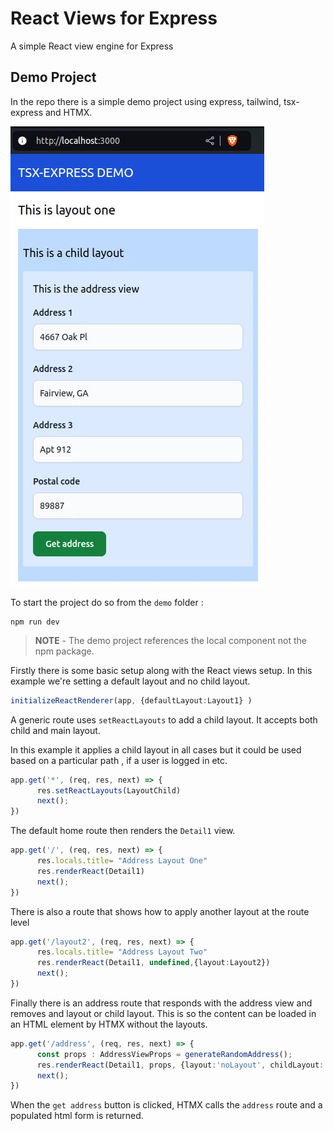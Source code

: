  
 # React Views for Express

A simple React view engine for Express 

## Demo Project

In the repo there is a simple demo project using express, tailwind, tsx-express and HTMX.

 ![Demo app](/resources/demo.webp)

 To start the project do so from the `demo` folder :
 
```console {:copy}
npm run dev
```

> **NOTE** - The demo project references the local component not the npm package.

Firstly there is some basic setup along with the React views setup. In this example we're setting a default layout and no child layout.

```typescript {:copy}
initializeReactRenderer(app, {defaultLayout:Layout1} )
```

A generic route uses `setReactLayouts` to add a child layout. It accepts both child and main layout.

In this example it applies a child layout in all cases but it could be used based on a particular path , if a user is logged in etc.


```typescript {:copy}
app.get('*', (req, res, next) => {
      res.setReactLayouts(LayoutChild)
      next();
})
```

The default home route then renders the `Detail1` view.

```typescript {:copy}
app.get('/', (req, res, next) => {
      res.locals.title= "Address Layout One"
      res.renderReact(Detail1)
      next();
})
```

There is also a route that shows how to apply another layout at the route level

```typescript {:copy}
app.get('/layout2', (req, res, next) => {
      res.locals.title= "Address Layout Two"
      res.renderReact(Detail1, undefined,{layout:Layout2})
      next();
})
```

Finally there is an address route that responds with the address view and removes and layout or child layout. This is so the content can be loaded in an HTML element by HTMX without the layouts.

```typescript {:copy}
app.get('/address', (req, res, next) => {
      const props : AddressViewProps = generateRandomAddress();
      res.renderReact(Detail1, props, {layout:'noLayout', childLayout:'noLayout'})
      next();
})
```

When the `get address` button is clicked, HTMX calls the `address` route and a populated html form is returned.




[version]: https://badgen.net/github/tag/danielbayley80/tsx-express?label=Version&color=0f6bff
[license]: https://badgen.net/github/license/danielbayley80/tsx-express?label=License&color=0f6bff